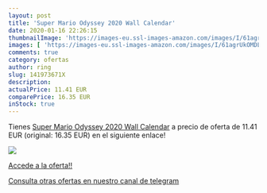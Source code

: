 ```yaml
---
layout: post
title: 'Super Mario Odyssey 2020 Wall Calendar'
date: 2020-01-16 22:26:15
thumbnailImage: 'https://images-eu.ssl-images-amazon.com/images/I/61agrUkOMDL._SL200_.jpg'
images: [ 'https://images-eu.ssl-images-amazon.com/images/I/61agrUkOMDL._SL200_.jpg' ]
comments: true
category: ofertas
author: ring
slug: 141973671X
description:
actualPrice: 11.41 EUR
comparePrice: 16.35 EUR
inStock: true
---
```


Tienes [Super Mario Odyssey 2020 Wall Calendar](https://www.amazon.com/dp/141973671X/?tag=redken08-20) a precio de oferta de 11.41 EUR (original: 16.35 EUR) en el siguiente enlace!

[![](https://images-eu.ssl-images-amazon.com/images/I/61agrUkOMDL._SL200_.jpg)](https://www.amazon.com/dp/141973671X/?tag=redken08-20)

[Accede a la oferta!!](https://www.amazon.com/dp/141973671X/?tag=redken08-20)

[Consulta otras ofertas en nuestro canal de telegram](https://t.me/s/ofertas25)
